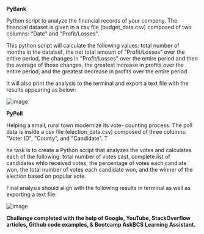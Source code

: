 **PyBank** 

Python script to analyze the financial records of your company. 
The financial dataset is given in a csv file (budget_data.csv) composed of two columns: "Date" and "Profit/Losses".  

This python script will calculate the following values:
total number of months in the datatset, the net total amount of "Profit/Losses" over the entire period, the changes in "Profit/Losses" over the entire period and then the average of those changes, the greatest increase in profits over the entire period, and the greatest decrease in profits over the entire period. 

It will also print the analysis to the terminal and export a text file with the results appearing as below: 

![image](https://github.com/blanc88/pythonChallenge/assets/147438530/451b1236-d279-4872-9390-30c206678569)



**PyPoll**

Helping a small, rural town modernize its vote- counting process. 
The poll data is inside a csv file (election_data.csv) composed of three columns: "Voter ID", "County", and "Candidate". T

he task is to create a Python script that analyzes the votes and calculates each of the following: total number of votes cast, complete list of candidates whlo received votes, the percentage of votes each candiate won, the total number of votes each candidate won, and the winner of the election based on popular vote. 

Final analysis should align with the following results in terminal as well as exporting a text file:


![image](https://github.com/blanc88/pythonChallenge/assets/147438530/c3077107-d623-4d67-bdd8-9b3e9d8accf2)




**Challenge completed with the help of Google, YouTube, StackOverflow articles, Github code examples, & Bootcamp AskBCS Learning Assistant.**
